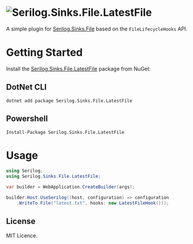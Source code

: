 # ![Serilog.Sinks.File.LatestFile](https://i.imgur.com/eX0jzL0.png)
A simple plugin for [Serilog.Sinks.File](https://github.com/serilog/serilog-sinks-file) based on the `FileLifecycleHooks` API.

# Getting Started
Install the [Serilog.Sinks.File.LatestFile](https://www.nuget.org/packages/Serilog.Sinks.File.LatestFile) package from NuGet:

## DotNet CLI
```
dotnet add package Serilog.Sinks.File.LatestFile
```

## Powershell
```
Install-Package Serilog.Sinks.File.LatestFile
```

# Usage
```csharp
using Serilog;
using Serilog.Sinks.File.LatestFile;

var builder = WebApplication.CreateBuilder(args);

builder.Host.UseSerilog((host, configuration) => configuration
    .WriteTo.File("latest.txt", hooks: new LatestFileHook()));
```

## License
MIT Licence.
